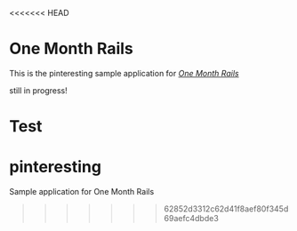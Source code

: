 <<<<<<< HEAD
# One Month Rails

This is the pinteresting sample application for [*One Month Rails*](http://onemonthrails.com)

still in progress!

Test
=======
# pinteresting
Sample application for One Month Rails
>>>>>>> 62852d3312c62d41f8aef80f345d69aefc4dbde3
